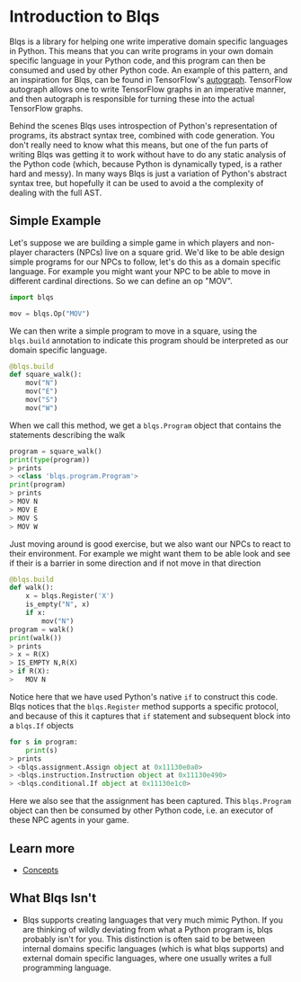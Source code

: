 # Introduction to Blqs

Blqs is a library for helping one write imperative domain specific languages in Python.
This means that you can write programs in your own domain specific language in your
Python code, and this program can then be consumed and used by other Python code.
An example of this pattern, and an inspiration for Blqs, can be found in
TensorFlow's [autograph](https://arxiv.org/abs/1810.08061). TensorFlow autograph
allows one to write TensorFlow graphs in an imperative manner, and then autograph
is responsible for turning these into the actual TensorFlow graphs.

Behind the scenes Blqs uses introspection of Python's representation of programs,
its abstract syntax tree, combined with code generation.  You don't really need
to know what this means, but one of the fun parts of writing Blqs was getting
it to work without have to do any static analysis of the Python code (which,
because Python is dynamically typed, is a rather hard and messy).  In many ways
Blqs is just a variation of Python's abstract syntax tree, but hopefully it
can be used to avoid a the complexity of dealing with the full AST.

## Simple Example

Let's suppose we are building a simple game in which players and non-player
characters (NPCs) live on a square grid.  We'd like to be able design simple
programs for our NPCs to follow, let's do this as a domain specific language.
For example you might want your NPC to be able to move in different cardinal
directions. So we can define an op "MOV".
```python
import blqs

mov = blqs.Op("MOV")
```
We can then write a simple program to move in a square, using the `blqs.build`
annotation to indicate this program should be interpreted as our domain
specific language.
```python
@blqs.build
def square_walk():
    mov("N")
    mov("E")
    mov("S")
    mov("W")
```
When we call this method, we get a `blqs.Program` object that contains the
statements describing the walk
```python
program = square_walk()
print(type(program))
> prints
> <class 'blqs.program.Program'>
print(program)
> prints
> MOV N
> MOV E
> MOV S
> MOV W
```
Just moving around is good exercise, but we also want our NPCs to react to their
environment. For example we might want them to be able look and see if their is
a barrier in some direction and if not move in that direction
```python
@blqs.build
def walk():
    x = blqs.Register('X')
    is_empty("N", x)
    if x:
        mov("N")
program = walk()
print(walk())
> prints
> x = R(X)
> IS_EMPTY N,R(X)
> if R(X):
>   MOV N
```
Notice here that we have used Python's native `if` to construct this code. Blqs
notices that the `blqs.Register` method supports a specific protocol, and because
of this it captures that `if` statement and subsequent block into a `blqs.If`
objects
```python
for s in program:
    print(s)
> prints
> <blqs.assignment.Assign object at 0x11130e0a0>
> <blqs.instruction.Instruction object at 0x11130e490>
> <blqs.conditional.If object at 0x11130e1c0>
```
Here we also see that the assignment has been captured.  This `blqs.Program`
object can then be consumed by other Python code, i.e. an executor of these
NPC agents in your game.

## Learn more

* [Concepts](concepts.md)


## What Blqs Isn't

* Blqs supports creating languages that very much mimic Python. If you are thinking
of wildly deviating from what a Python program is, blqs probably isn't for you. This
distinction is often said to be between internal domains specific languages (which is
what blqs supports) and external domain specific languages, where one usually writes
a full programming language.
